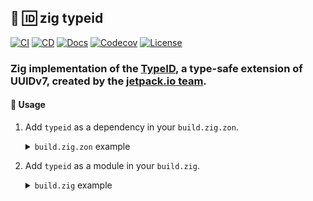 ## :lizard: :id: **zig typeid**

[![CI][ci-shield]][ci-url]
[![CD][cd-shield]][cd-url]
[![Docs][docs-shield]][docs-url]
[![Codecov][codecov-shield]][codecov-url]
[![License][license-shield]][license-url]

### Zig implementation of the [TypeID](https://github.com/jetpack-io/typeid), a type-safe extension of UUIDv7, created by the [jetpack.io team](https://www.jetpack.io/).

#### :rocket: Usage

1. Add `typeid` as a dependency in your `build.zig.zon`.

    <details>

    <summary><code>build.zig.zon</code> example</summary>

    ```zig
    .{
        .name = "<name_of_your_package>",
        .version = "<version_of_your_package>",
        .dependencies = .{
            .typeid = .{
                .url = "https://github.com/tensorush/zig-typeid/archive/<git_tag_or_commit_hash>.tar.gz",
                .hash = "<package_hash>",
            },
        },
    }
    ```

    Set `<package_hash>` to `12200000000000000000000000000000000000000000000000000000000000000000`, and Zig will provide the correct found value in an error message.

    </details>

2. Add `typeid` as a module in your `build.zig`.

    <details>

    <summary><code>build.zig</code> example</summary>

    ```zig
    const typeid = b.dependency("typeid", .{});
    exe.addModule("typeid", typeid.module("typeid"));
    ```

    </details>

<!-- MARKDOWN LINKS -->

[ci-shield]: https://img.shields.io/github/actions/workflow/status/tensorush/zig-typeid/ci.yaml?branch=main&style=for-the-badge&logo=github&label=CI&labelColor=black
[ci-url]: https://github.com/tensorush/zig-typeid/blob/main/.github/workflows/ci.yaml
[cd-shield]: https://img.shields.io/github/actions/workflow/status/tensorush/zig-typeid/cd.yaml?branch=main&style=for-the-badge&logo=github&label=CD&labelColor=black
[cd-url]: https://github.com/tensorush/zig-typeid/blob/main/.github/workflows/cd.yaml
[docs-shield]: https://img.shields.io/badge/click-F6A516?style=for-the-badge&logo=zig&logoColor=F6A516&label=docs&labelColor=black
[docs-url]: https://tensorush.github.io/zig-typeid
[codecov-shield]: https://img.shields.io/codecov/c/github/tensorush/zig-typeid?style=for-the-badge&labelColor=black
[codecov-url]: https://app.codecov.io/gh/tensorush/zig-typeid
[license-shield]: https://img.shields.io/github/license/tensorush/zig-typeid.svg?style=for-the-badge&labelColor=black
[license-url]: https://github.com/tensorush/zig-typeid/blob/main/LICENSE.md
